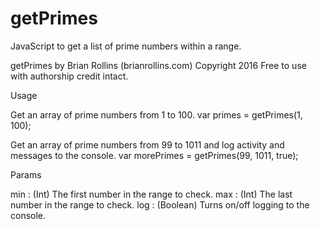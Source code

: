 # getPrimes
JavaScript to get a list of prime numbers within a range.

 getPrimes by Brian Rollins (brianrollins.com)
   Copyright 2016
   Free to use with authorship credit intact.
   
   Usage
   
   Get an array of prime numbers from 1 to 100.
   var primes = getPrimes(1, 100); 
   
   Get an array of prime numbers from 99 to 1011
   and log activity and messages to the console.
   var morePrimes = getPrimes(99, 1011, true); 
   
   Params
   
   min : (Int) The first number in the range to check.
   max : (Int) The last number in the range to check.
   log : (Boolean) Turns on/off logging to the console.
